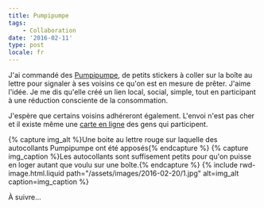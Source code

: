 ```yaml
---
title: Pumpipumpe
tags:
    - Collaboration
date: '2016-02-11'
type: post
locale: fr
---
```


J'ai commandé des [Pumpipumpe](http://www.pumpipumpe.ch/ca-functionne-ainsi/), de petits stickers à coller sur la boîte au lettre pour signaler à ses voisins ce qu'on est en mesure de prêter. J'aime l'idée. Je me dis qu'elle créé un lien local, social, simple, tout en participant à une réduction consciente de la consommation.

J'espère que certains voisins adhéreront également. L'envoi n'est pas cher et il existe même une [carte en ligne](http://www.pumpipumpe.ch/map/page_v2/) des gens qui participent.

{% capture img_alt %}Une boite au lettre rouge sur laquelle des autocollants Pumpipumpe ont été apposés{% endcapture %}
{% capture img_caption %}Les autocollants sont suffisement petits pour qu'on puisse en loger autant que voulu sur une boîte.{% endcapture %}
{% include rwd-image.html.liquid
path="/assets/images/2016-02-20/1.jpg"
alt=img_alt
caption=img_caption
%}

À suivre…
